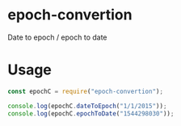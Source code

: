 # epoch-convertion
Date to epoch / epoch to date

# Usage
```js
const epochC = require("epoch-convertion");

console.log(epochC.dateToEpoch("1/1/2015"));
console.log(epochC.epochToDate("1544298030"));
```
